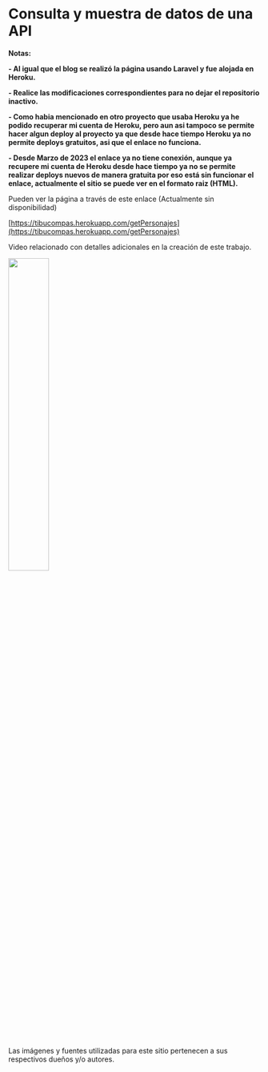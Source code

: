 # Consulta y muestra de datos de una API

<!----Notas---->
**Notas:**

**- Al igual que el blog se realizó la página usando Laravel y fue alojada en Heroku.**

**- Realice las modificaciones correspondientes para no dejar el repositorio inactivo.**

**- Como habia mencionado en otro proyecto que usaba Heroku ya he podido recuperar mi cuenta de Heroku, pero aun asi tampoco se permite hacer algun deploy al proyecto ya que desde hace tiempo Heroku ya no permite deploys gratuitos, asi que el enlace no funciona.**

**- Desde Marzo de 2023 el enlace ya no tiene conexión, aunque ya recupere mi cuenta de Heroku desde hace tiempo ya no se permite realizar deploys nuevos de manera gratuita por eso está sin funcionar el enlace, actualmente el sitio se puede ver en el formato raiz (HTML).**
<!----Separador de las notas---->

<!----Separador---->
Pueden ver la página a través de este enlace (Actualmente sin disponibilidad)

[https://tibucompas.herokuapp.com/getPersonajes](https://tibucompas.herokuapp.com/getPersonajes)

Video relacionado con detalles adicionales en la creación de este trabajo.

[<img src="https://i.ytimg.com/vi/Gn8XFnScJ3U/maxresdefault.jpg" width="40%">](https://www.youtube.com/watch?v=Gn8XFnScJ3U)

Las imágenes y fuentes utilizadas para este sitio pertenecen a sus respectivos dueños y/o autores.
<!----Fin del separador---->